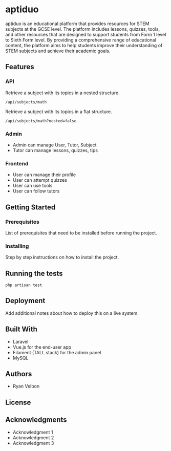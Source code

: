 # aptiduo

aptiduo is an educational platform that provides resources for STEM subjects at the GCSE level. The platform includes lessons, quizzes, tools, and other resources that are designed to support students from Form 1 level to Sixth Form level. By providing a comprehensive range of educational content, the platform aims to help students improve their understanding of STEM subjects and achieve their academic goals.

## Features

### API

Retrieve a subject with its topics in a nested structure.

    /api/subjects/math

Retrieve a subject with its topics in a flat structure.

    /api/subjects/math?nested=false


### Admin

- Admin can manage User, Tutor, Subject
- Tutor can manage lessons, quizzes, tips

### Frontend

- User can manage their profile
- User can attempt quizzes
- User can use tools
- User can follow tutors

## Getting Started

### Prerequisites

List of prerequisites that need to be installed before running the project.

### Installing

Step by step instructions on how to install the project.

## Running the tests

    php artisan test

## Deployment

Add additional notes about how to deploy this on a live system.

## Built With

- Laravel
- Vue.js for the end-user app
- Filament (TALL stack) for the admin panel
- MySQL

## Authors

- Ryan Velbon

## License

<!-- This project is licensed under the MIT License - see the LICENSE.md file for details. -->

## Acknowledgments

- Acknowledgment 1
- Acknowledgment 2
- Acknowledgment 3

